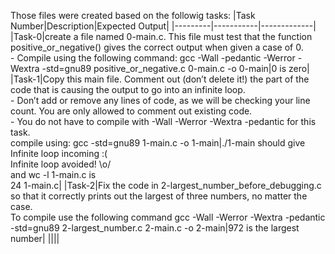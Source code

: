 Those files were created based on the followig tasks:
|Task Number|Description|Expected Output|
|---------|-----------|-------------|
|Task-0|create a file named 0-main.c. This file must test that the function positive_or_negative() gives the correct output when given a case of 0. <br> - Compile using the following command: gcc -Wall -pedantic -Werror -Wextra -std=gnu89 positive_or_negative.c 0-main.c -o 0-main|0 is zero|
|Task-1|Copy this main file. Comment out (don’t delete it!) the part of the code that is causing the output to go into an infinite loop.<br>- Don’t add or remove any lines of code, as we will be checking your line count. You are only allowed to comment out existing code. <br>- You do not have to compile with -Wall -Werror -Wextra -pedantic for this task. <br> compile using: gcc -std=gnu89 1-main.c -o 1-main|./1-main should give <br> Infinite loop incoming :( <br>Infinite loop avoided! \o/<br> and wc -l 1-main.c is <br> 24 1-main.c|
|Task-2|Fix the code in 2-largest_number_before_debugging.c so that it correctly prints out the largest of three numbers, no matter the case.<br> To compile use the following command gcc -Wall -Werror -Wextra -pedantic -std=gnu89 2-largest_number.c 2-main.c -o 2-main|972 is the largest number|
||||
